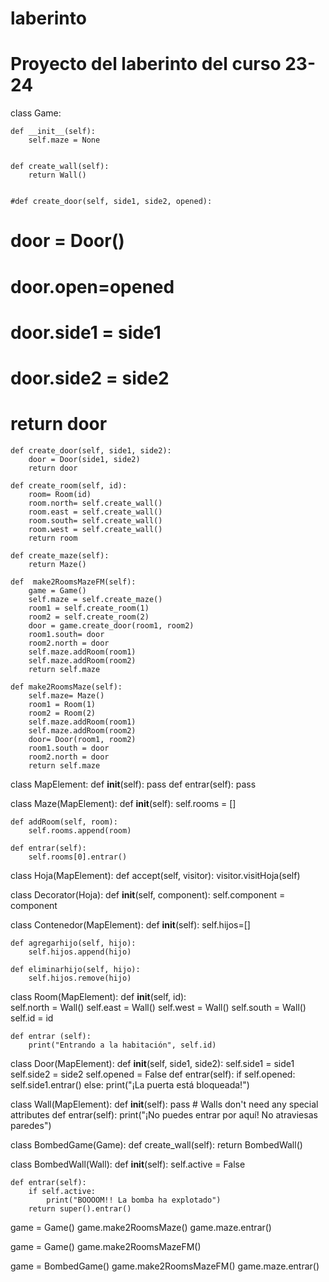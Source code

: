 # laberinto
# Proyecto del laberinto del curso 23-24


class Game:


    def __init__(self):
        self.maze = None

        
    def create_wall(self):
        return Wall()

    
    #def create_door(self, side1, side2, opened):
#        door = Door()
#        door.open=opened
#        door.side1 = side1
#        door.side2 = side2 
#        return door
    
    def create_door(self, side1, side2):
        door = Door(side1, side2)
        return door
   
    def create_room(self, id):
        room= Room(id)
        room.north= self.create_wall()
        room.east = self.create_wall()
        room.south= self.create_wall()
        room.west = self.create_wall()
        return room
    
    def create_maze(self):
        return Maze()   
       
    def  make2RoomsMazeFM(self):
        game = Game()
        self.maze = self.create_maze()
        room1 = self.create_room(1)
        room2 = self.create_room(2)
        door = game.create_door(room1, room2)
        room1.south= door
        room2.north = door
        self.maze.addRoom(room1)
        self.maze.addRoom(room2)       
        return self.maze
            
    def make2RoomsMaze(self):
        self.maze= Maze()
        room1 = Room(1)
        room2 = Room(2)
        self.maze.addRoom(room1)
        self.maze.addRoom(room2)
        door= Door(room1, room2)
        room1.south = door
        room2.north = door
        return self.maze

           
class MapElement:
    def __init__(self):
        pass
    def entrar(self):
        pass

class Maze(MapElement):
    def __init__(self):
        self.rooms = []

    def addRoom(self, room):
        self.rooms.append(room)

    def entrar(self):
        self.rooms[0].entrar()
               
class Hoja(MapElement):
    def accept(self, visitor):
        visitor.visitHoja(self)

class Decorator(Hoja):
    def __init__(self, component):
        self.component = component
        
class Contenedor(MapElement):
    def __init__(self):
        self.hijos=[]
        
    def agregarhijo(self, hijo):
        self.hijos.append(hijo)
        
    def eliminarhijo(self, hijo):
        self.hijos.remove(hijo)

class Room(MapElement):
    def __init__(self, id):         
        self.north = Wall()
        self.east = Wall()
        self.west = Wall()
        self.south = Wall()
        self.id = id

    def entrar (self):
        print("Entrando a la habitación", self.id)
             
class Door(MapElement):
    def __init__(self, side1, side2):
        self.side1 = side1
        self.side2 = side2
        self.opened = False
    def entrar(self):
        if self.opened:
            self.side1.entrar()
        else:
            print("¡La puerta está bloqueada!")
              
class Wall(MapElement):
    def __init__(self):
        pass # Walls don't need any special attributes
    def entrar(self):
        print("¡No puedes entrar por aquí! No atraviesas paredes")

class BombedGame(Game):
    def create_wall(self):
        return BombedWall()

class BombedWall(Wall):
    def __init__(self):
        self.active = False
        
    def entrar(self):
        if self.active: 
            print("BOOOOM!! La bomba ha explotado")
        return super().entrar()

game = Game()
game.make2RoomsMaze()
game.maze.entrar()

game = Game()
game.make2RoomsMazeFM()

game = BombedGame()
game.make2RoomsMazeFM()
game.maze.entrar()
